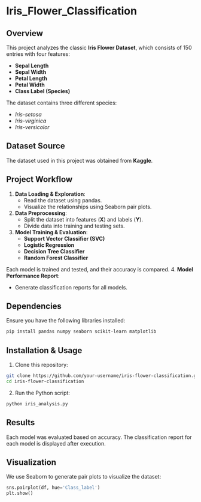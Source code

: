 # Iris_Flower_Classification
## Overview
This project analyzes the classic **Iris Flower Dataset**, which consists of 150 entries with four features:
- **Sepal Length**
- **Sepal Width**
- **Petal Length**
- **Petal Width**
- **Class Label (Species)**

The dataset contains three different species:
- *Iris-setosa*
- *Iris-virginica*
- *Iris-versicolor*

## Dataset Source
The dataset used in this project was obtained from **Kaggle**.

## Project Workflow
1. **Data Loading & Exploration**:
   - Read the dataset using pandas.
   - Visualize the relationships using Seaborn pair plots.
2. **Data Preprocessing**:
   - Split the dataset into features (**X**) and labels (**Y**).
   - Divide data into training and testing sets.
3. **Model Training & Evaluation**:
   - **Support Vector Classifier (SVC)**
   - **Logistic Regression**
   - **Decision Tree Classifier**
   - **Random Forest Classifier**
   
Each model is trained and tested, and their accuracy is compared.
4. **Model Performance Report**:
   - Generate classification reports for all models.

## Dependencies
Ensure you have the following libraries installed:
```bash
pip install pandas numpy seaborn scikit-learn matplotlib
```

## Installation & Usage
1. Clone this repository:
```bash
git clone https://github.com/your-username/iris-flower-classification.git
cd iris-flower-classification
```
2. Run the Python script:
```bash
python iris_analysis.py
```

## Results
Each model was evaluated based on accuracy. The classification report for each model is displayed after execution.

## Visualization
We use Seaborn to generate pair plots to visualize the dataset:
```python
sns.pairplot(df, hue='Class_label')
plt.show()
```



